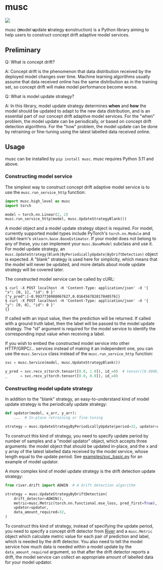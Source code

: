 # musc

![](https://img.shields.io/pypi/v/musc)

musc (**m**odel **u**pdate **s**trategy **c**onstruction) is a Python library aiming to help users to construct concept drift adaptive model services.

## Preliminary

Q: What is concept drift?

A: Concept drift is the phenomenon that data distribution received by the deployed model changes over time. Machine learning algorithms usually assume that data received online has the same distribution as in the training set, so concept drift will make model performance become worse.

Q: What is model update strategy?

A: In this library, model update strategy determines **when** and **how** the model should be updated to adapt to the new data distribution, and is an essential part of our concept drift adaptive model services. For the "when" problem, the model update can be periodically, or based on concept drift detection algorithms. For the "how" problem, the model update can be done by retraining or fine-tuning using the latest labelled data received online.

## Usage

musc can be installed by `pip install musc`. musc requires Python 3.11 and above.

### Constructing model service

The simplest way to construct concept drift adaptive model service is to use the `musc.run_service_http` function:

```python
import musc.high_level as musc
import torch

model = torch.nn.Linear(2, 2)
musc.run_service_http(model, musc.UpdateStrategyBlank())
```

A model object and a model update strategy object is required. For model, currently supported model types include PyTorch's `torch.nn.Module` and scikit-learn's `sklearn.base.BaseEstimator`. If your model does not belong to any of these, you can implement your `musc.BaseModel` subclass and use it. For model update strategy, an `musc.UpdateStrategy(Blank|ByPeriodicallyUpdate|ByDriftDetection)` object is expected. A "blank" strategy is used here for simplicity, which means that the model will never be updated, and more details about mode update strategy will be covered later.

The constructed model service can be called by cURL:

```
$ curl -X POST localhost -H 'Content-Type: application/json' -d '{ "x": [0, 1], "id": 0 }'
{"y_pred":[-0.9937736988067627,0.016456782817840576]}
$ curl -X POST localhost -H 'Content-Type: application/json' -d '{ "y": [0, 0], "id": 0 }'
{}
```

If called with an input value, then the prediction will be returned. If called with a ground truth label, then the label will be passed to the model update strategy. The "id" argument is required for the model service to identify the corresponding input value when receiving a label.

If you wish to embed the constructed model service into other HTTP/GRPC/... services instead of making it an independent one, you can use the `musc.Service` class instead of the `musc.run_service_http` function:

```python
svc = musc.Service(model, musc.UpdateStrategyBlank())

y_pred = svc.recv_x(torch.tensor([0.0, 1.0]), id_=0)  # tensor([0.4906, 0.5624])
_      = svc.recv_y(torch.tensor([0.0, 0.0]), id_=0)
```

### Constructing model update strategy

In addition to the "blank" strategy, an easy-to-understand kind of model update strategy is the periodically update strategy:

```python
def updator(model, x_arr, y_arr):
    ...  # In-place retraining or fine-tuning

strategy = musc.UpdateStrategyByPeriodicallyUpdate(period=32, updator=updator)
```

To construct this kind of strategy, you need to specify update period by number of samples and a "model updator" object, which accepts three arguments: the model object that should be updated in-place, and the x and y array of the latest labelled data received by the model service, whose length equal to the update period. See [examples/svc_basic.py](examples/svc_basic.py) for an example of model updator.

A more complex kind of model update strategy is the drift detection update strategy:

```python
from river.drift import ADWIN  # A drift detection algorithm

strategy = musc.UpdateStrategyByDriftDetection(
    drift_detector=ADWIN(),
    metric=musc.Metric(torch.nn.functional.mse_loss, pred_first=True),
    updator=updator,
    data_amount_required=32,
)
```

To construct this kind of strategy, instead of specifying the update period, you need to specify a concept drift detector from [River](https://github.com/online-ml/river) and a `musc.Metric` object which calculate metric value for each pair of prediction and label, which is needed by the drift detector. You also need to tell the model service how much data is needed within a model update by the `data_amount_required` argument, so that after the drift detector reports a drift, the model service can collect an appropriate amount of labelled data for your model updator.
